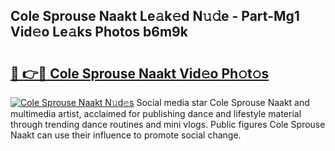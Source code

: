 ## Cole Sprouse Naakt Le𝚊k𝚎d N𝚞𝚍e - Part-Mg1 Vid𝚎o Le𝚊ks Photos b6m9k

# <h2><a href="http://fb7i3rg.evod.top/?m=Cole+Sprouse+Naakt">🔗 👉🔴 Cole Sprouse Naakt Vid𝚎o Ph𝚘t𝚘s</a></h2>

[![Cole Sprouse Naakt N𝚞d𝚎s](https://i.imgur.com/8V9OHl7.gif)](http://fb7i3rg.evod.top/?m=Cole+Sprouse+Naakt)
Social media star Cole Sprouse Naakt and multimedia artist, acclaimed for publishing dance and lifestyle material through trending dance routines and mini vlogs. Public figures Cole Sprouse Naakt can use their influence to promote social change. 
